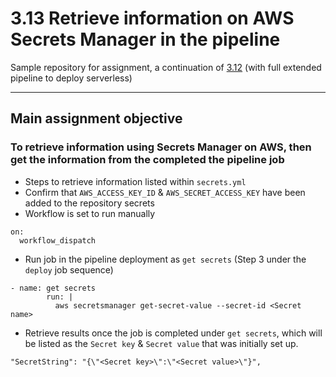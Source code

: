 # 3.13 Retrieve information on AWS Secrets Manager in the pipeline

Sample repository for assignment, a continuation of [3.12](https://github.com/nydur/serverless-cicd-feb22) (with full extended pipeline to deploy serverless)

---

## Main assignment objective

### To retrieve information using Secrets Manager on AWS, then get the information from the completed the pipeline job

- Steps to retrieve information listed within `secrets.yml`
- Confirm that `AWS_ACCESS_KEY_ID` & `AWS_SECRET_ACCESS_KEY` have been added to the repository secrets
- Workflow is set to run manually

```
on:
  workflow_dispatch
```

- Run job in the pipeline deployment as `get secrets` (Step 3 under the `deploy` job sequence)

```
- name: get secrets
        run: |
          aws secretsmanager get-secret-value --secret-id <Secret name>
```

- Retrieve results once the job is completed under `get secrets`, which will be listed as the `Secret key` & `Secret value` that was initially set up.

```
"SecretString": "{\"<Secret key>\":\"<Secret value>\"}",
```

